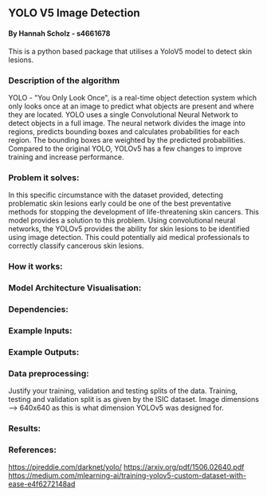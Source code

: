 
## YOLO V5 Image Detection
#### By Hannah Scholz - s4661678
This is a python based package that utilises a YoloV5 model to detect skin lesions.

### Description of the algorithm
YOLO - "You Only Look Once", is a real-time object detection system which only looks once at an image to predict what 
objects are present and where they are located.
YOLO uses a single Convolutional Neural Network to detect objects in a full image. 
The neural network divides the image into regions, predicts bounding boxes and calculates probabilities for each region.
The bounding boxes are weighted by the predicted probabilities. 
Compared to the original YOLO, YOLOv5 has a few changes to improve training and increase performance.

### Problem it solves:
In this specific circumstance with the dataset provided, detecting problematic skin lesions early could be one of the 
best preventative methods for stopping the development of life-threatening skin cancers.
This model provides a solution to this problem. Using convolutional neural networks, the YOLOv5 provides the ability 
for skin lesions to be identified using image detection. This could potentially aid medical professionals to correctly 
classify cancerous skin lesions.

### How it works:


### Model Architecture Visualisation:


### Dependencies:


### Example Inputs:


### Example Outputs:


### Data preprocessing:
Justify your training, validation and testing splits of the data.
Training, testing and validation split is as given by the ISIC dataset.
Image dimensions --> 640x640 as this is what dimension YOLOv5 was designed for.

### Results:

### References:
https://pjreddie.com/darknet/yolo/
https://arxiv.org/pdf/1506.02640.pdf
https://medium.com/mlearning-ai/training-yolov5-custom-dataset-with-ease-e4f6272148ad


